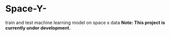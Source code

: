 # Space-Y-
train and test machine learning model on space x data
**Note: This project is currently under development.**
